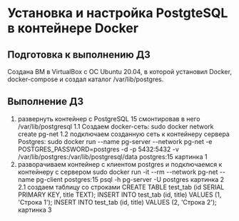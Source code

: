 # Установка и настройка PostgteSQL в контейнере Docker

## Подготовка к выполнению ДЗ
Создана ВМ в VirtualBox с ОС Ubuntu 20.04, в которой установил Docker, docker-compose и создал каталог /var/lib/postgres.

## Выполнение ДЗ
1. развернуть контейнер с PostgreSQL 15 смонтировав в него /var/lib/postgresql
    1.1 Создаем docker-сеть: 
    sudo docker network create pg-net
    1.2 подключаем созданную сеть к контейнеру сервера Postgres:
    sudo docker run --name pg-server --network pg-net -e POSTGRES_PASSWORD=postgres -d -p 5432:5432 -v /var/lib/postgres:/var/lib/postgresql/data postgres:15
    картинка 1
2. разворачиваем контейнер с клиентом postgres и подключаемся к контейнеру с сервером
sudo docker run -it --rm --network pg-net --name pg-client postgres:15 psql -h pg-server -U postgres
картинка 2
    2.1 создаем таблицу со строками
    CREATE TABLE test_tab (id SERIAL PRIMARY KEY, title TEXT);
    INSERT INTO test_tab (id, title) VALUES (1, 'Строка 1');
    INSERT INTO test_tab (id, title) VALUES (2, 'Строка 2');
    картинка 3
